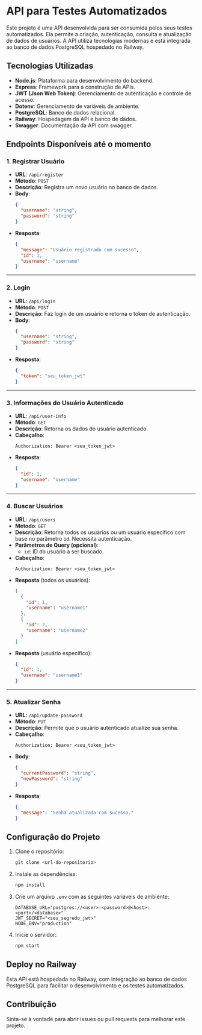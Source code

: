 # API para Testes Automatizados

Este projeto é uma API desenvolvida para ser consumida pelos seus testes automatizados. Ela permite a criação, autenticação, consulta e atualização de dados de usuários. A API utiliza tecnologias modernas e está integrada ao banco de dados PostgreSQL hospedado no Railway.

## Tecnologias Utilizadas

- **Node.js**: Plataforma para desenvolvimento do backend.
- **Express**: Framework para a construção de APIs.
- **JWT (Json Web Token)**: Gerenciamento de autenticação e controle de acesso.
- **Dotenv**: Gerenciamento de variáveis de ambiente.
- **PostgreSQL**: Banco de dados relacional.
- **Railway**: Hospedagem da API e banco de dados.
- **Swagger**: Documentação da API com swagger.

## Endpoints Disponíveis até o momento

### **1. Registrar Usuário**
- **URL**: `/api/register`
- **Método**: `POST`
- **Descrição**: Registra um novo usuário no banco de dados.
- **Body**:
  ```json
  {
    "username": "string",
    "password": "string"
  }
  ```
- **Resposta**:
  ```json
  {
    "message": "Usuário registrado com sucesso",
    "id": 1,
    "username": "username"
  }
  ```

---

### **2. Login**
- **URL**: `/api/login`
- **Método**: `POST`
- **Descrição**: Faz login de um usuário e retorna o token de autenticação.
- **Body**:
  ```json
  {
    "username": "string",
    "password": "string"
  }
  ```
- **Resposta**:
  ```json
  {
    "token": "seu_token_jwt"
  }
  ```

---

### **3. Informações do Usuário Autenticado**
- **URL**: `/api/user-info`
- **Método**: `GET`
- **Descrição**: Retorna os dados do usuário autenticado.
- **Cabeçalho**:
  ```
  Authorization: Bearer <seu_token_jwt>
  ```
- **Resposta**:
  ```json
  {
    "id": 1,
    "username": "username"
  }
  ```

---

### **4. Buscar Usuários**
- **URL**: `/api/users`
- **Método**: `GET`
- **Descrição**: Retorna todos os usuários ou um usuário específico com base no parâmetro `id`. Necessita autenticação.
- **Parâmetros de Query (opcional)**:
  - `id`: ID do usuário a ser buscado.
- **Cabeçalho**:
  ```
  Authorization: Bearer <seu_token_jwt>
  ```
- **Resposta** (todos os usuários):
  ```json
  [
    {
      "id": 1,
      "username": "username1"
    },
    {
      "id": 2,
      "username": "username2"
    }
  ]
  ```
- **Resposta** (usuário específico):
  ```json
  {
    "id": 1,
    "username": "username1"
  }
  ```

---

### **5. Atualizar Senha**
- **URL**: `/api/update-password`
- **Método**: `PUT`
- **Descrição**: Permite que o usuário autenticado atualize sua senha.
- **Cabeçalho**:
  ```
  Authorization: Bearer <seu_token_jwt>
  ```
- **Body**:
  ```json
  {
    "currentPassword": "string",
    "newPassword": "string"
  }
  ```
- **Resposta**:
  ```json
  {
    "message": "Senha atualizada com sucesso."
  }
  ```

## Configuração do Projeto

1. Clone o repositório:
   ```bash
   git clone <url-do-repositorio>
   ```

2. Instale as dependências:
   ```bash
   npm install
   ```

3. Crie um arquivo `.env` com as seguintes variáveis de ambiente:
   ```env
   DATABASE_URL="postgres://<user>:<password>@<host>:<port>/<database>"
   JWT_SECRET="<seu_segredo_jwt>"
   NODE_ENV="production"
   ```

4. Inicie o servidor:
   ```bash
   npm start
   ```

## Deploy no Railway

Esta API está hospedada no Railway, com integração ao banco de dados PostgreSQL para facilitar o desenvolvimento e os testes automatizados.

## Contribuição

Sinta-se à vontade para abrir issues ou pull requests para melhorar este projeto.

